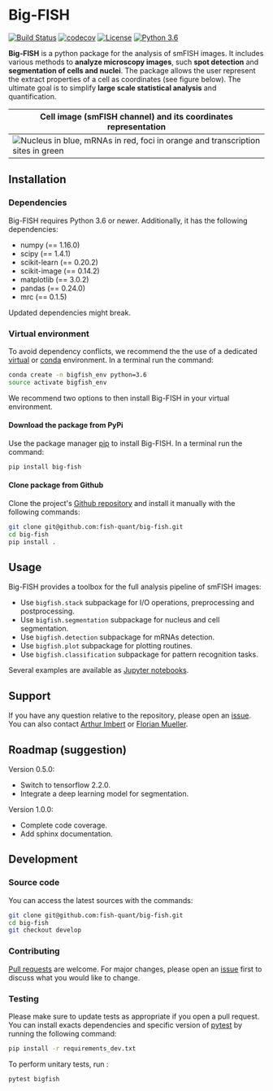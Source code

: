 # Big-FISH

[![Build Status](https://travis-ci.com/fish-quant/big-fish.svg?branch=master)](https://travis-ci.com/fish-quant/big-fish)
[![codecov](https://codecov.io/gh/fish-quant/big-fish/branch/master/graph/badge.svg)](https://codecov.io/gh/fish-quant/big-fish)
[![License](https://img.shields.io/badge/license-BSD%203--Clause-green)](https://github.com/fish-quant/big-fish/blob/master/LICENSE)
[![Python 3.6](https://img.shields.io/badge/python-3.6-blue.svg)](https://www.python.org/downloads/release/python-360/)

**Big-FISH** is a python package for the analysis of smFISH images. It includes various methods to **analyze microscopy images**, such **spot detection** and **segmentation of cells and nuclei**. The package allows the user represent the extract properties of a cell as coordinates (see figure below). The ultimate goal is to simplify **large scale statistical analysis** and quantification.

| Cell image (smFISH channel) and its coordinates representation |
| ------------- |
| ![](images/plot_cell.png "Nucleus in blue, mRNAs in red, foci in orange and transcription sites in green") |

## Installation

### Dependencies

Big-FISH requires Python 3.6 or newer. Additionally, it has the following dependencies:

- numpy (== 1.16.0)
- scipy (== 1.4.1)
- scikit-learn (== 0.20.2)
- scikit-image (== 0.14.2)
- matplotlib (== 3.0.2)
- pandas (== 0.24.0)
- mrc (== 0.1.5)

Updated dependencies might break.

### Virtual environment

To avoid dependency conflicts, we recommend the the use of a dedicated [virtual](https://docs.python.org/3.6/library/venv.html) or [conda](https://docs.conda.io/projects/conda/en/latest/user-guide/tasks/manage-environments.html) environment.  In a terminal run the command:

```bash
conda create -n bigfish_env python=3.6
source activate bigfish_env
```

We recommend two options to then install Big-FISH in your virtual environment.

#### Download the package from PyPi

Use the package manager [pip](https://pip.pypa.io/en/stable/) to install Big-FISH. In a terminal run the command:

```bash
pip install big-fish
```

#### Clone package from Github

Clone the project's [Github repository](https://github.com/fish-quant/big-fish) and install it manually with the following commands:

```bash
git clone git@github.com:fish-quant/big-fish.git
cd big-fish
pip install .
```

## Usage

Big-FISH provides a toolbox for the full analysis pipeline of smFISH images:

- Use `bigfish.stack` subpackage for I/O operations, preprocessing and postprocessing.
- Use `bigfish.segmentation` subpackage for nucleus and cell segmentation.
- Use `bigfish.detection` subpackage for mRNAs detection.
- Use `bigfish.plot` subpackage for plotting routines.
- Use `bigfish.classification` subpackage for pattern recognition tasks.

Several examples are available as [Jupyter notebooks](https://github.com/fish-quant/big-fish-examples/tree/master/notebooks).

## Support

If you have any question relative to the repository, please open an [issue](https://github.com/fish-quant/big-fish/issues). You can also contact [Arthur Imbert](mailto:arthur.imbert@mines-paristech.fr) or [Florian Mueller](mailto:muellerf.research@gmail.com).

## Roadmap (suggestion)

Version 0.5.0:
- Switch to tensorflow 2.2.0.
- Integrate a deep learning model for segmentation.

Version 1.0.0:
- Complete code coverage.
- Add sphinx documentation.

## Development

### Source code

You can access the latest sources with the commands:

```bash
git clone git@github.com:fish-quant/big-fish.git
cd big-fish
git checkout develop
```

### Contributing

[Pull requests](https://github.com/fish-quant/big-fish/pulls) are welcome. For major changes, please open an [issue](https://github.com/fish-quant/big-fish/issues) first to discuss what you would like to change.

### Testing

Please make sure to update tests as appropriate if you open a pull request. You can install exacts dependencies and specific version of [pytest](https://docs.pytest.org/en/latest/) by running the following command:

```bash
pip install -r requirements_dev.txt
```

To perform unitary tests, run : 

```bash
pytest bigfish
```
